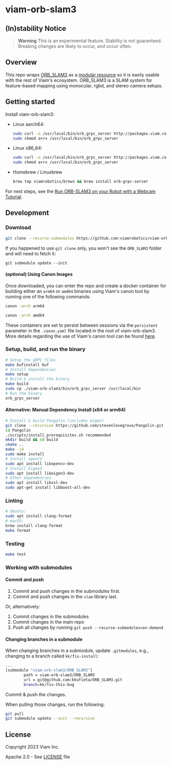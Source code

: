 # viam-orb-slam3

## (In)stability Notice
> **Warning**
> This is an experimental feature. Stability is not guaranteed. Breaking changes are likely to occur, and occur often.

## Overview

This repo wraps [ORB_SLAM3](https://github.com/UZ-SLAMLab/ORB_SLAM3) as a [modular resource](https://docs.viam.com/program/extend/modular-resources/) so it is easily usable with the rest of Viam's ecosystem. ORB_SLAM3 is a SLAM system for feature-based mapping using monocular, rgbd, and stereo camera setups. 

## Getting started

Install viam-orb-slam3:

* Linux aarch64:
    ```bash
    sudo curl -o /usr/local/bin/orb_grpc_server http://packages.viam.com/apps/slam-servers/orb_grpc_server-stable-aarch64.AppImage
    sudo chmod a+rx /usr/local/bin/orb_grpc_server
    ```
 * Linux x86_64:
    ```bash
    sudo curl -o /usr/local/bin/orb_grpc_server http://packages.viam.com/apps/slam-servers/orb_grpc_server-stable-x86_64.AppImage
    sudo chmod a+rx /usr/local/bin/orb_grpc_server
    ```

* Homebrew / Linuxbrew
    ```bash
    brew tap viamrobotics/brews && brew install orb-grpc-server
    ```

For next steps, see the [Run ORB-SLAM3 on your Robot with a Webcam Tutorial](https://docs.viam.com/services/slam/run-slam-webcam/).

## Development

### Download 
```bash
git clone --recurse-submodules https://github.com:viamrobotics/viam-orb-slam3
```

If you happened to use `git clone` only, you won't see the `ORB_SLAM3` folder and will need to fetch it:

`git submodule update --init`

#### (optional) Using Canon Images

Once downloaded, you can enter the repo and create a docker container for building either an `arm64` or `amd64` binaries  using Viam's canon tool by running one of the following commands:

```bash
canon -arch arm64
```

```bash
canon -arch amd64
```

These containers are set to persist between sessions via the `persistent` parameter in the `.canon.yaml` file located in the root of viam-orb-slam3. More details regarding the use of Viam's canon tool can be found [here](https://github.com/viamrobotics/canon).

### Setup, build, and run the binary

```bash
# Setup the gRPC files
make bufinstall buf 
# Install dependencies
make setup
# Build & install the binary
make build
sudo cp ./viam-orb-slam3/bin/orb_grpc_server /usr/local/bin
# Run the binary
orb_grpc_server
```

#### Alternative: Manual Dependency Install (x64 or arm64)
```bash
# Install & build Pangolin (includes eigen)
git clone --recursive https://github.com/stevenlovegrove/Pangolin.git
cd Pangolin 
./scripts/install_prerequisites.sh recommended
mkdir build && cd build
cmake ..
make -j4 
sudo make install
# Install openCV
sudo apt install libopencv-dev
# Install Eigen3
sudo apt install libeigen3-dev
# Other dependencies
sudo apt install libssl-dev 
sudo apt-get install libboost-all-dev
```

### Linting

```bash
# Ubuntu:
sudo apt install clang-format
# macOS:
brew install clang-format
make format
```

### Testing

```bash
make test
```

### Working with submodules

#### Commit and push
1. Commit and push changes in the submodules first.
2. Commit and push changes in the `slam` library last.

Or, alternatively:
1. Commit changes in the submodules
1. Commit changes in the main repo
1. Push all changes by running `git push --recurse-submodules=on-demand`

#### Changing branches in a submodule
When changing branches in a submodule, update `.gitmodules`, e.g., changing to a branch called `kk/fix-install`:

```bash
...
[submodule "viam-orb-slam3/ORB_SLAM3"]
        path = viam-orb-slam3/ORB_SLAM3
        url = git@github.com:kkufieta/ORB_SLAM3.git
        branch=kk/fix-this-bug
```

Commit & push the changes.

When pulling those changes, run the following:
```bash
git pull
git submodule update --init --recursive
```

## License
Copyright 2023 Viam Inc.

Apache 2.0 - See [LICENSE](https://github.com/viamrobotics/slam/blob/main/LICENSE) file
